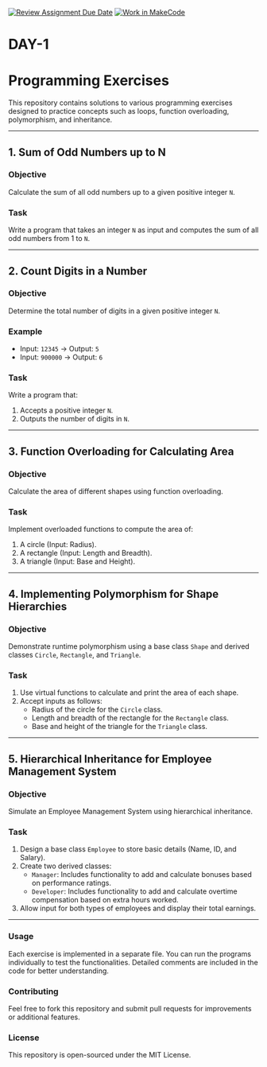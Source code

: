 [![Review Assignment Due Date](https://classroom.github.com/assets/deadline-readme-button-22041afd0340ce965d47ae6ef1cefeee28c7c493a6346c4f15d667ab976d596c.svg)](https://classroom.github.com/a/qGNm9sGz)
[![Work in MakeCode](https://classroom.github.com/assets/work-in-make-code-8824cc13a1a3f34ffcd245c82f0ae96fdae6b7d554b6539aec3a03a70825519c.svg)](https://classroom.github.com/online_ide?assignment_repo_id=17584533&assignment_repo_type=AssignmentRepo)

# DAY-1

# Programming Exercises

This repository contains solutions to various programming exercises designed to practice concepts such as loops, function overloading, polymorphism, and inheritance.

---

## 1. **Sum of Odd Numbers up to N**
### Objective
Calculate the sum of all odd numbers up to a given positive integer `N`.

### Task
Write a program that takes an integer `N` as input and computes the sum of all odd numbers from 1 to `N`.

---

## 2. **Count Digits in a Number**
### Objective
Determine the total number of digits in a given positive integer `N`.

### Example
- Input: `12345` → Output: `5`
- Input: `900000` → Output: `6`

### Task
Write a program that:
1. Accepts a positive integer `N`.
2. Outputs the number of digits in `N`.

---

## 3. **Function Overloading for Calculating Area**
### Objective
Calculate the area of different shapes using function overloading.

### Task
Implement overloaded functions to compute the area of:
1. A circle (Input: Radius).
2. A rectangle (Input: Length and Breadth).
3. A triangle (Input: Base and Height).

---

## 4. **Implementing Polymorphism for Shape Hierarchies**
### Objective
Demonstrate runtime polymorphism using a base class `Shape` and derived classes `Circle`, `Rectangle`, and `Triangle`.

### Task
1. Use virtual functions to calculate and print the area of each shape.
2. Accept inputs as follows:
   - Radius of the circle for the `Circle` class.
   - Length and breadth of the rectangle for the `Rectangle` class.
   - Base and height of the triangle for the `Triangle` class.

---

## 5. **Hierarchical Inheritance for Employee Management System**
### Objective
Simulate an Employee Management System using hierarchical inheritance.

### Task
1. Design a base class `Employee` to store basic details (Name, ID, and Salary).
2. Create two derived classes:
   - `Manager`: Includes functionality to add and calculate bonuses based on performance ratings.
   - `Developer`: Includes functionality to add and calculate overtime compensation based on extra hours worked.
3. Allow input for both types of employees and display their total earnings.

---

### Usage
Each exercise is implemented in a separate file. You can run the programs individually to test the functionalities. Detailed comments are included in the code for better understanding.

### Contributing
Feel free to fork this repository and submit pull requests for improvements or additional features.

### License
This repository is open-sourced under the MIT License.
